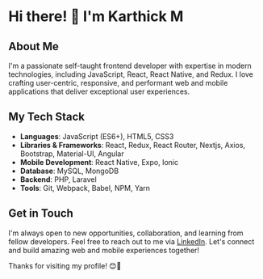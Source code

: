 # Hi there! 👋 I'm Karthick M

## About Me

I'm a passionate self-taught frontend developer with expertise in modern technologies, including JavaScript, React, React Native, and Redux. I love crafting user-centric, responsive, and performant web and mobile applications that deliver exceptional user experiences.

## My Tech Stack

- **Languages**: JavaScript (ES6+), HTML5, CSS3
- **Libraries & Frameworks**: React, Redux, React Router, Nextjs, Axios, Bootstrap, Material-UI, Angular
- **Mobile Development**: React Native, Expo, Ionic
- **Database**:  MySQL, MongoDB
- **Backend**:  PHP, Laravel
- **Tools**:  Git, Webpack, Babel, NPM, Yarn

## Get in Touch

I'm always open to new opportunities, collaboration, and learning from fellow developers. Feel free to reach out to me via [LinkedIn](https://www.linkedin.com/in/karthick-cs/). Let's connect and build amazing web and mobile experiences together!

Thanks for visiting my profile! 😊🚀
